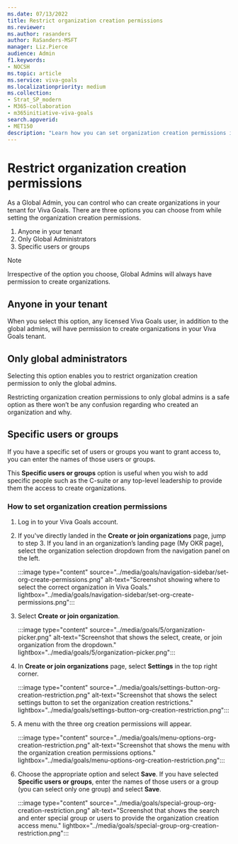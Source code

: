 ```yaml
---
ms.date: 07/13/2022
title: Restrict organization creation permissions
ms.reviewer: 
ms.author: rasanders
author: RaSanders-MSFT
manager: Liz.Pierce
audience: Admin
f1.keywords:
- NOCSH
ms.topic: article
ms.service: viva-goals
ms.localizationpriority: medium
ms.collection:  
- Strat_SP_modern
- M365-collaboration
- m365initiative-viva-goals  
search.appverid:
- MET150
description: "Learn how you can set organization creation permissions in Viva Goals"
---
```


# Restrict organization creation permissions

As a Global Admin, you can control who can create organizations in your tenant for Viva Goals. There are three options you can choose from while setting the organization creation permissions.  

1. Anyone in your tenant 
2. Only Global Administrators 
3. Specific users or groups 

> [!NOTE]
> Irrespective of the option you choose, Global Admins will always have permission to create organizations.

## Anyone in your tenant 

When you select this option, any licensed Viva Goals user, in addition to the global admins, will have permission to create organizations in your Viva Goals tenant. 

## Only global administrators 

Selecting this option enables you to restrict organization creation permission to only the global admins.  

Restricting organization creation permissions to only global admins is a safe option as there won’t be any confusion regarding who created an organization and why. 

## Specific users or groups  

If you have a specific set of users or groups you want to grant access to, you can enter the names of those users or groups.

This **Specific users or groups** option is useful when you wish to add specific people such as the C-suite or any top-level leadership to provide them the access to create organizations. 

### How to set organization creation permissions 

1. Log in to your Viva Goals account. 
2. If you've directly landed in the **Create or join organizations** page, jump to step 3. If you land in an organization’s landing page (My OKR page), select the organization selection dropdown from the navigation panel on the left.  

   :::image type="content" source="../media/goals/navigation-sidebar/set-org-create-permissions.png" alt-text="Screenshot showing where to select the correct organization in Viva Goals." lightbox="../media/goals/navigation-sidebar/set-org-create-permissions.png":::

3. Select **Create or join organization**.

    :::image type="content" source="../media/goals/5/organization-picker.png" alt-text="Screenshot that shows the select, create, or join organization from the dropdown." lightbox="../media/goals/5/organization-picker.png":::

4. In **Create or join organizations** page, select **Settings** in the top right corner. 

     :::image type="content" source="../media/goals/settings-button-org-creation-restriction.png" alt-text="Screenshot that shows the select settings button to set the organization creation restrictions." lightbox="../media/goals/settings-button-org-creation-restriction.png":::

5. A menu with the three org creation permissions will appear. 

    :::image type="content" source="../media/goals/menu-options-org-creation-restriction.png" alt-text="Screenshot that shows the menu with the organization creation permissions options." lightbox="../media/goals/menu-options-org-creation-restriction.png":::

6. Choose the appropriate option and select **Save**. If you have selected **Specific users or groups**, enter the names of those users or a group (you can select only one group) and select **Save**. 

    :::image type="content" source="../media/goals/special-group-org-creation-restriction.png" alt-text="Screenshot that shows the search and enter special group or users to provide the organization creation access menu." lightbox="../media/goals/special-group-org-creation-restriction.png":::


 

